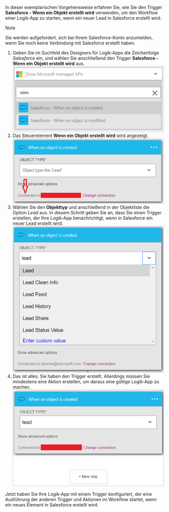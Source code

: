 In dieser exemplarischen Vorgehensweise erfahren Sie, wie Sie den Trigger **Salesforce - Wenn ein Objekt erstellt wird** verwenden, um den Workflow einer Logik-App zu starten, wenn ein neuer Lead in Salesforce erstellt wird.

> [!NOTE]
> Sie werden aufgefordert, sich bei Ihrem Salesforce-Konto anzumelden, wenn Sie noch keine *Verbindung* mit Salesforce erstellt haben.
> 
> 

1. Geben Sie im Suchfeld des Designers für Logik-Apps die Zeichenfolge *Salesforce* ein, und wählen Sie anschließend den Trigger **Salesforce - Wenn ein Objekt erstellt wird** aus.  
   ![Salesforce-Trigger – Abbildung 1](./media/connectors-create-api-salesforce/trigger-1.png)  
2. Das Steuerelement **Wenn ein Objekt erstellt wird** wird angezeigt.  
   ![Salesforce-Trigger – Abbildung 2](./media/connectors-create-api-salesforce/trigger-2.png)  
3. Wählen Sie den **Objekttyp** und anschließend in der Objektliste die Option *Lead* aus. In diesem Schritt geben Sie an, dass Sie einen Trigger erstellen, der Ihre Logik-App benachrichtigt, wenn in Salesforce ein neuer Lead erstellt wird.  
   ![Salesforce-Trigger – Abbildung 3](./media/connectors-create-api-salesforce/trigger-3.png)  
4. Das ist alles. Sie haben den Trigger erstellt. Allerdings müssen Sie mindestens eine Aktion erstellen, um daraus eine gültige Logik-App zu machen.  
   ![Salesforce-Trigger – Abbildung 4](./media/connectors-create-api-salesforce/trigger-4.png)  

Jetzt haben Sie Ihre Logik-App mit einem Trigger konfiguriert, der eine Ausführung der anderen Trigger und Aktionen im Workflow startet, wenn ein neues Element in Salesforce erstellt wird.

<!---HONumber=AcomDC_0727_2016-->
